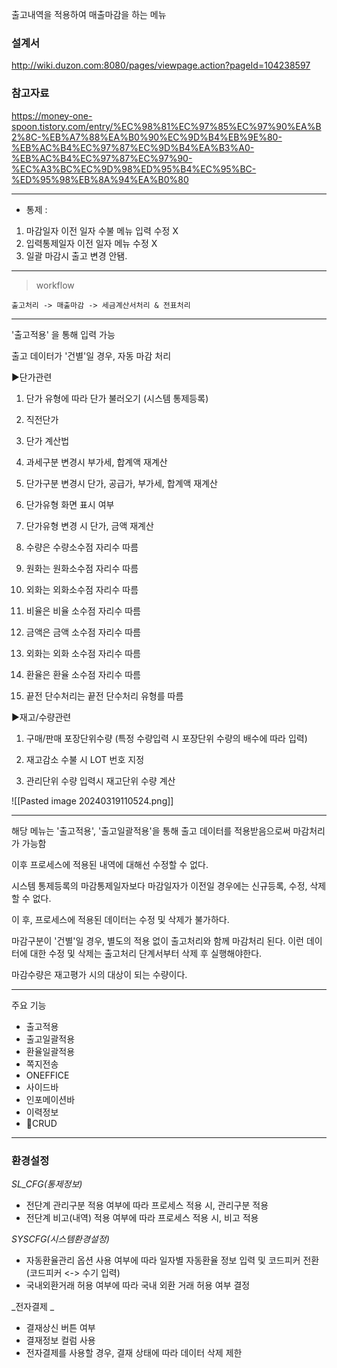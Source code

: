 
출고내역을 적용하여 매출마감을 하는 메뉴

### 설계서 
http://wiki.duzon.com:8080/pages/viewpage.action?pageId=104238597

### 참고자료 
https://money-one-spoon.tistory.com/entry/%EC%98%81%EC%97%85%EC%97%90%EA%B2%8C-%EB%A7%88%EA%B0%90%EC%9D%B4%EB%9E%80-%EB%AC%B4%EC%97%87%EC%9D%B4%EA%B3%A0-%EB%AC%B4%EC%97%87%EC%97%90-%EC%A3%BC%EC%9D%98%ED%95%B4%EC%95%BC-%ED%95%98%EB%8A%94%EA%B0%80

---
- 통제 :  
1. 마감일자 이전 일자 수불 메뉴 입력 수정 X 
2. 입력통제일자 이전 일자 메뉴 수정 X 
3. 일괄 마감시 출고 변경 안됌. 
---
> workflow

	출고처리 -> 매출마감 -> 세금계산서처리 & 전표처리 

---
'출고적용' 을 통해 입력 가능 

출고 데이터가 '건별'일 경우, 자동 마감 처리 

▶단가관련

1. 단가 유형에 따라 단가 불러오기 (시스템 통제등록)

2. 직전단가

3. 단가 계산법

4. 과세구분 변경시 부가세, 합계액 재계산

5. 단가구분 변경시 단가, 공급가, 부가세, 합계액 재계산

6. 단가유형 화면 표시 여부

7. 단가유형 변경 시 단가, 금액 재계산

8. 수량은 수량소수점 자리수 따름

9. 원화는 원화소수점 자리수 따름

10. 외화는 외화소수점 자리수 따름

11. 비율은 비율 소수점 자리수 따름

12. 금액은 금액 소수점 자리수 따름

13. 외화는 외화 소수점 자리수 따름

14. 환율은 환율 소수점 자리수 따름

15. 끝전 단수처리는 끝전 단수처리 유형를 따름

  

▶재고/수량관련

1. 구매/판매 포장단위수량 (특정 수량입력 시 포장단위 수량의 배수에 따라 입력)

2. 재고감소 수불 시 LOT 번호 지정

3. 관리단위 수량 입력시 재고단위 수량 계산

![[Pasted image 20240319110524.png]]


---

해당 메뉴는 '출고적용', '출고일괄적용'을 통해 출고 데이터를 적용받음으로써 마감처리가 가능함 

이후 프로세스에 적용된 내역에 대해선 수정할 수 없다. 

시스템 통제등록의 마감통제일자보다 마감일자가 이전일 경우에는 신규등록, 수정, 삭제할 수 없다. 

이 후, 프로세스에 적용된 데이터는 수정 및 삭제가 불가하다. 

마감구분이 '건별'일 경우, 별도의 적용 없이 출고처리와 함께 마감처리 된다. 이런 데이터에 대한 수정 및 삭제는 출고처리 단계서부터 삭제 후 실행해야한다. 

마감수량은 재고평가 시의 대상이 되는 수량이다. 

--- 
주요 기능 

- 출고적용
- 출고일괄적용
- 환율일괄적용
- 쪽지전송
- ONEFFICE 
- 사이드바 
- 인포메이션바 
- 이력정보 
- CRUD

--- 
### 환경설정 

_SL_CFG(통제정보)_
- 전단계 관리구분 적용 여부에 따라 프로세스 적용 시, 관리구분 적용 
- 전단계 비고(내역) 적용 여부에 따라 프로세스 적용 시, 비고 적용 

_SYSCFG(시스템환경설정)_
- 자동환율관리 옵션 사용 여부에 따라 일자별 자동환율 정보 입력 및 코드피커 전환 (코드피커 <-> 수기 입력)
- 국내외환거래 허용 여부에 따라 국내 외환 거래 허용 여부 결정

_전자결제 _
- 결재상신 버튼 여부 
- 결재정보 컬럼 사용 
- 전자결제를 사용할 경우, 결재 상태에 따라 데이터 삭제 제한 


